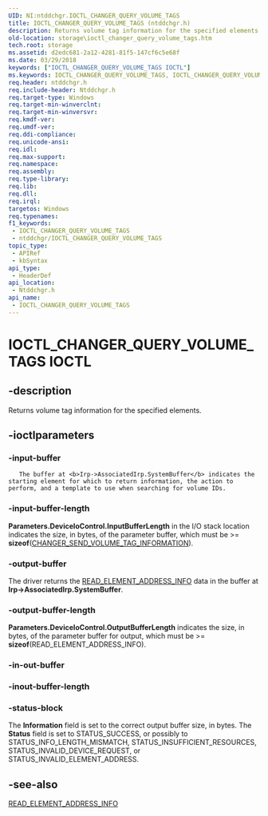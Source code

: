 ```yaml
---
UID: NI:ntddchgr.IOCTL_CHANGER_QUERY_VOLUME_TAGS
title: IOCTL_CHANGER_QUERY_VOLUME_TAGS (ntddchgr.h)
description: Returns volume tag information for the specified elements.
old-location: storage\ioctl_changer_query_volume_tags.htm
tech.root: storage
ms.assetid: d2edc681-2a12-4281-81f5-147cf6c5e68f
ms.date: 03/29/2018
keywords: ["IOCTL_CHANGER_QUERY_VOLUME_TAGS IOCTL"]
ms.keywords: IOCTL_CHANGER_QUERY_VOLUME_TAGS, IOCTL_CHANGER_QUERY_VOLUME_TAGS control, IOCTL_CHANGER_QUERY_VOLUME_TAGS control code [Storage Devices], k307_c43d8b06-0f12-4543-8a7c-bcd8a752b342.xml, ntddchgr/IOCTL_CHANGER_QUERY_VOLUME_TAGS, storage.ioctl_changer_query_volume_tags
req.header: ntddchgr.h
req.include-header: Ntddchgr.h
req.target-type: Windows
req.target-min-winverclnt: 
req.target-min-winversvr: 
req.kmdf-ver: 
req.umdf-ver: 
req.ddi-compliance: 
req.unicode-ansi: 
req.idl: 
req.max-support: 
req.namespace: 
req.assembly: 
req.type-library: 
req.lib: 
req.dll: 
req.irql: 
targetos: Windows
req.typenames: 
f1_keywords:
 - IOCTL_CHANGER_QUERY_VOLUME_TAGS
 - ntddchgr/IOCTL_CHANGER_QUERY_VOLUME_TAGS
topic_type:
 - APIRef
 - kbSyntax
api_type:
 - HeaderDef
api_location:
 - Ntddchgr.h
api_name:
 - IOCTL_CHANGER_QUERY_VOLUME_TAGS
---
```


# IOCTL_CHANGER_QUERY_VOLUME_TAGS IOCTL


## -description

Returns volume tag information for the specified elements.

## -ioctlparameters

### -input-buffer

       The buffer at <b>Irp->AssociatedIrp.SystemBuffer</b> indicates the starting element for which to return information, the action to perform, and a template to use when searching for volume IDs.

### -input-buffer-length

<b>Parameters.DeviceIoControl.InputBufferLength</b> in the I/O stack location indicates the size, in bytes, of the parameter buffer, which must be >= <b>sizeof</b>(<a href="/windows-hardware/drivers/ddi/ntddchgr/ns-ntddchgr-_changer_send_volume_tag_information">CHANGER_SEND_VOLUME_TAG_INFORMATION</a>).

### -output-buffer

The driver returns the <a href="/windows-hardware/drivers/ddi/ntddchgr/ns-ntddchgr-_read_element_address_info">READ_ELEMENT_ADDRESS_INFO</a> data in the buffer at <b>Irp->AssociatedIrp.SystemBuffer</b>.

### -output-buffer-length

<b>Parameters.DeviceIoControl.OutputBufferLength</b> indicates the size, in bytes, of the parameter buffer for output, which must be >= <b>sizeof</b>(READ_ELEMENT_ADDRESS_INFO).

### -in-out-buffer

### -inout-buffer-length

### -status-block

The <b>Information</b> field is set to the correct output buffer size, in bytes. The <b>Status</b> field is set to STATUS_SUCCESS, or possibly to STATUS_INFO_LENGTH_MISMATCH, STATUS_INSUFFICIENT_RESOURCES, STATUS_INVALID_DEVICE_REQUEST, or STATUS_INVALID_ELEMENT_ADDRESS.

## -see-also

<a href="/windows-hardware/drivers/ddi/ntddchgr/ns-ntddchgr-_read_element_address_info">READ_ELEMENT_ADDRESS_INFO</a>